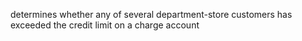 determines whether any of several department-store customers has exceeded the credit limit on a charge account
